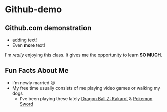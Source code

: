 # Github-demo

## Github.com demonstration

- adding text!
- Even **more** text!

I'm *really* enjoying this class. It gives me the opportunity to learn **SO MUCH**.     

## Fun Facts About Me

- I'm newly married :smiley: 
- My free time usually consists of me playing video games or walking my dogs
    - I've been playing these lately [Dragon Ball Z: Kakarot](https://youtu.be/Bf85wwJuFBE) & [Pokemon Sword](https://youtu.be/rWwEeHB8K2Q)
